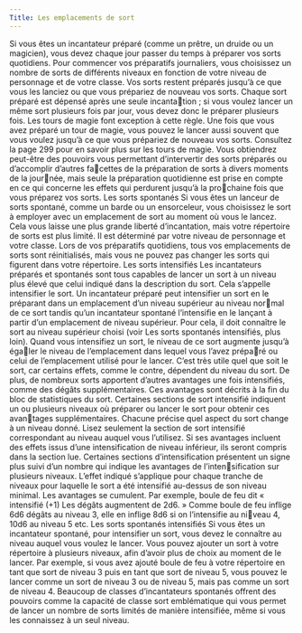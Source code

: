 ```yaml
---
Title: Les emplacements de sort
---
```

Si vous êtes un incantateur préparé (comme un prêtre, un 
druide ou un magicien), vous devez chaque jour passer du 
temps à préparer vos sorts quotidiens. Pour commencer vos 
préparatifs journaliers, vous choisissez un nombre de sorts de 
différents niveaux en fonction de votre niveau de personnage 
et de votre classe. Vos sorts restent préparés jusqu’à ce que 
vous les lanciez ou que vous prépariez de nouveau vos sorts.
Chaque sort préparé est dépensé après une seule incantation ; si vous voulez lancer un même sort plusieurs fois par 
jour, vous devez donc le préparer plusieurs fois. Les tours de 
magie font exception à cette règle. Une fois que vous avez 
préparé un tour de magie, vous pouvez le lancer aussi souvent 
que vous voulez jusqu’à ce que vous prépariez de nouveau 
vos sorts. Consultez la page 299 pour en savoir plus sur les 
tours de magie.
Vous obtiendrez peut-être des pouvoirs vous permettant 
d’intervertir des sorts préparés ou d’accomplir d’autres facettes de la préparation de sorts à divers moments de la journée, mais seule la préparation quotidienne est prise en compte 
en ce qui concerne les effets qui perdurent jusqu’à la prochaine fois que vous préparez vos sorts.
Les sorts spontanés
Si vous êtes un lanceur de sorts spontané, comme un barde 
ou un ensorceleur, vous choisissez le sort à employer avec 
un emplacement de sort au moment où vous le lancez. Cela 
vous laisse une plus grande liberté d’incantation, mais votre 
répertoire de sorts est plus limité. Il est déterminé par votre 
niveau de personnage et votre classe. Lors de vos préparatifs 
quotidiens, tous vos emplacements de sorts sont réinitialisés, 
mais vous ne pouvez pas changer les sorts qui figurent dans 
votre répertoire.
Les sorts intensifiés
Les incantateurs préparés et spontanés sont tous capables 
de lancer un sort à un niveau plus élevé que celui indiqué dans 
la description du sort. Cela s’appelle intensifier le sort. Un 
incantateur préparé peut intensifier un sort en le préparant 
dans un emplacement d’un niveau supérieur au niveau normal de ce sort tandis qu’un incantateur spontané l’intensifie 
en le lançant à partir d’un emplacement de niveau supérieur. 
Pour cela, il doit connaître le sort au niveau supérieur choisi 
(voir Les sorts spontanés intensifiés, plus loin). Quand vous 
intensifiez un sort, le niveau de ce sort augmente jusqu’à égaler le niveau de l’emplacement dans lequel vous l’avez préparé ou celui de l’emplacement utilisé pour le lancer. C’est très 
utile quel que soit le sort, car certains effets, comme le contre, 
dépendent du niveau du sort.
De plus, de nombreux sorts apportent d’autres avantages 
une fois intensifiés, comme des dégâts supplémentaires. Ces 
avantages sont décrits à la fin du bloc de statistiques du sort. 
Certaines sections de sort intensifié indiquent un ou plusieurs 
niveaux où préparer ou lancer le sort pour obtenir ces avantages supplémentaires. Chacune précise quel aspect du sort 
change à un niveau donné. Lisez seulement la section de sort 
intensifié correspondant au niveau auquel vous l’utilisez. Si 
ses avantages incluent des effets issus d’une intensification de 
niveau inférieur, ils seront compris dans la section lue.
Certaines sections d’intensification présentent un signe 
plus suivi d’un nombre qui indique les avantages de l’intensification sur plusieurs niveaux. L’effet indiqué s’applique 
pour chaque tranche de niveaux pour laquelle le sort a été 
intensifié au-dessus de son niveau minimal. Les avantages se 
cumulent. Par exemple, boule de feu dit « intensifié (+1) Les 
dégâts augmentent de 2d6. » Comme boule de feu inflige 6d6 
dégâts au niveau 3, elle en inflige 8d6 si on l’intensifie au niveau 4, 10d6 au niveau 5 etc. 
Les sorts spontanés intensifiés
Si vous êtes un incantateur spontané, pour intensifier un 
sort, vous devez le connaître au niveau auquel vous voulez 
le lancer. Vous pouvez ajouter un sort à votre répertoire à 
plusieurs niveaux, afin d’avoir plus de choix au moment de le 
lancer. Par exemple, si vous avez ajouté boule de feu à votre 
répertoire en tant que sort de niveau 3 puis en tant que sort 
de niveau 5, vous pouvez le lancer comme un sort de niveau 3 
ou de niveau 5, mais pas comme un sort de niveau 4.
Beaucoup de classes d’incantateurs spontanés offrent des 
pouvoirs comme la capacité de classe sort emblématique 
qui vous permet de lancer un nombre de sorts limités de 
manière intensifiée, même si vous les connaissez à un seul 
niveau.

